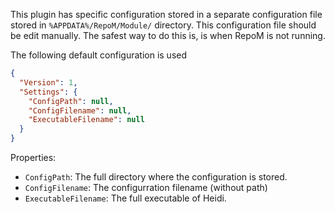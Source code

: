﻿This plugin has specific configuration stored in a separate configuration file stored in `%APPDATA%/RepoM/Module/` directory. This configuration file should be edit manually. The safest way to do this is, is when RepoM is not running.

The following default configuration is used

```json
{
  "Version": 1,
  "Settings": {
    "ConfigPath": null,
    "ConfigFilename": null,
    "ExecutableFilename": null
  }
}
```

Properties:

- `ConfigPath`: The full directory where the configuration is stored.
- `ConfigFilename`: The configurration filename (without path)
- `ExecutableFilename`: The full executable of Heidi.
